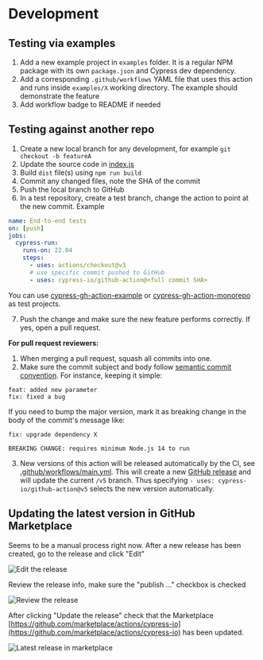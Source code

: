 # Development

## Testing via examples

1. Add a new example project in `examples` folder. It is a regular NPM package with its own `package.json` and Cypress dev dependency.
1. Add a corresponding `.github/workflows` YAML file that uses this action and runs inside `examples/X` working directory. The example should demonstrate the feature
1. Add workflow badge to README if needed

## Testing against another repo

1. Create a new local branch for any development, for example `git checkout -b featureA`
1. Update the source code in [index.js](index.js)
1. Build `dist` file(s) using `npm run build`
1. Commit any changed files, note the SHA of the commit
1. Push the local branch to GitHub
1. In a test repository, create a test branch, change the action to point at the new commit. Example

```yml
name: End-to-end tests
on: [push]
jobs:
  cypress-run:
    runs-on: 22.04
    steps:
      - uses: actions/checkout@v3
      # use specific commit pushed to GitHub
      - uses: cypress-io/github-action@<full commit SHA>
```

You can use [cypress-gh-action-example](https://github.com/bahmutov/cypress-gh-action-example) or [cypress-gh-action-monorepo](https://github.com/bahmutov/cypress-gh-action-monorepo) as test projects.

7. Push the change and make sure the new feature performs correctly. If yes, open a pull request.

**For pull request reviewers:**

1. When merging a pull request, squash all commits into one.
1. Make sure the commit subject and body follow [semantic commit convention](https://semantic-release.gitbook.io/semantic-release/#commit-message-format). For instance, keeping it simple:

```text
feat: added new parameter
fix: fixed a bug
```

If you need to bump the major version, mark it as breaking change in the body of the commit's message like:

```text
fix: upgrade dependency X

BREAKING CHANGE: requires minimum Node.js 14 to run
```

3. New versions of this action will be released automatically by the CI, see [.github/workflows/main.yml](.github/workflows/main.yml). This will create a new [GitHub release](https://github.com/cypress-io/github-action/releases) and will update the current `/v5` branch. Thus specifying `- uses: cypress-io/github-action@v5` selects the new version automatically.

## Updating the latest version in GitHub Marketplace

Seems to be a manual process right now. After a new release has been created, go to the release and click "Edit"

![Edit the release](images/edit-release.png)

Review the release info, make sure the "publish ..." checkbox is checked

![Review the release](images/review-release.png)

After clicking "Update the release" check that the Marketplace [https://github.com/marketplace/actions/cypress-io](https://github.com/marketplace/actions/cypress-io) has been updated.

![Latest release in marketplace](images/latest-release.png)
